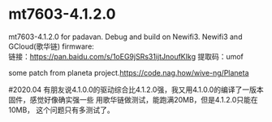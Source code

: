 # mt7603-4.1.2.0


mt7603-4.1.2.0 for padavan. 
Debug and build on Newifi3.
Newifi3 and GCloud(歌华链) firmware:  
链接：https://pan.baidu.com/s/1oEG9jSRs31ijtJnoufKIkg 
提取码：umof 

some patch from planeta project.https://code.nag.how/wive-ng/Planeta

#2020.04
有朋友说4.1.0.0的驱动综合比4.1.2.0强，我又用4.1.0.0的编译了一版本固件，感觉好像确实强一些
用歌华链做测试，能跑满20MB，但是4.1.2.0只能在10MB，
这个问题只有多测试了。
 
